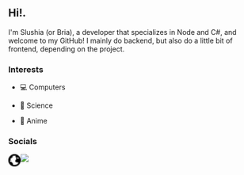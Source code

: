 ## Hi!.
I'm Slushia (or Bria), a developer that specializes in Node and C#, and welcome to my GitHub! I mainly do backend, but also do a little bit of frontend, depending on the project. 

### Interests
- 💻 Computers

- 🧪 Science

- 💮 Anime

### Socials
[<img width="25px" align="left" src="https://raw.githubusercontent.com/iconic/open-iconic/master/svg/globe.svg" />][website]
[<img width="25px" align="left" src="https://cdn.jsdelivr.net/npm/simple-icons@v3/icons/twitter.svg" />][twitter]

[website]: https://slushia.dev
[twitter]: https://twitter.com/Slushia
